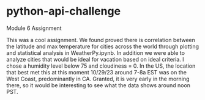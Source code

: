 # python-api-challenge
Module 6 Assignment

This was a cool assignment. We found proved there is correlation between the latitude and max temperature for cities across the world through plotting and statistical analysis in WeatherPy.ipynb. In addition we were able to analyze cities that would be ideal for vacation based on ideal criteria. I chose a humidity level below 75 and cloudiness = 0. In the US, the location that best met this at this moment 10/29/23 around 7-8a EST was on the West Coast, predominantly in CA. Granted, it is very early in the morning there, so it would be interesting to see what the data shows around noon PST. 
